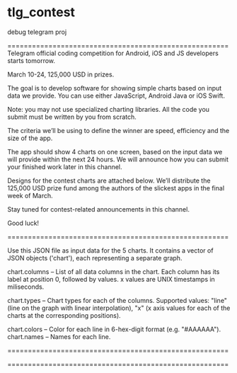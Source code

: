 # tlg_contest
debug telegram proj

======================================================
Telegram official coding competition for Android, iOS and JS developers starts tomorrow.

March 10-24, 125,000 USD in prizes.

The goal is to develop software for showing simple charts based on input data we provide. You can use either JavaScript, Android Java or iOS Swift.

Note: you may not use specialized charting libraries. All the code you submit must be written by you from scratch.

The criteria we’ll be using to define the winner are speed, efficiency and the size of the app.

The app should show 4 charts on one screen, based on the input data we will provide within the next 24 hours. We will announce how you can submit your finished work later in this channel.

Designs for the contest charts are attached below. We’ll distribute the 125,000 USD prize fund among the authors of the slickest apps in the final week of March.

Stay tuned for contest-related announcements in this channel.

Good luck!

======================================================

Use this JSON file as input data for the 5 charts. It contains a vector of JSON objects ('chart'), each representing a separate graph.

chart.columns – List of all data columns in the chart. Each column has its label at position 0, followed by values.
x values are UNIX timestamps in miliseconds.

chart.types – Chart types for each of the columns. Supported values:
"line" (line on the graph with linear interpolation),
"x" (x axis values for each of the charts at the corresponding positions).

chart.colors – Color for each line in 6-hex-digit format (e.g. "#AAAAAA").
chart.names – Names for each line.

======================================================


======================================================
